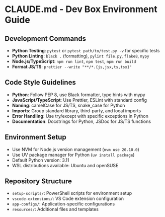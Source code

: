 # CLAUDE.md - Dev Box Environment Guide

## Development Commands
- **Python Testing**: `pytest` or `pytest path/to/test.py -v` for specific tests
- **Python Linting**: `black .` (formatting), `pylint file.py`, `flake8`, `mypy`
- **Node.js/TypeScript**: `npm run lint`, `npm test`, `npm run build`
- **Format JS/TS**: `prettier --write "**/*.{js,jsx,ts,tsx}"`

## Code Style Guidelines
- **Python**: Follow PEP 8, use Black formatter, type hints with mypy
- **JavaScript/TypeScript**: Use Prettier, ESLint with standard config
- **Naming**: camelCase for JS/TS, snake_case for Python
- **Imports**: Group standard library, third-party, and local imports
- **Error Handling**: Use try/except with specific exceptions in Python
- **Documentation**: Docstrings for Python, JSDoc for JS/TS functions

## Environment Setup
- Use NVM for Node.js version management (`nvm use 20.10.0`)
- Use UV package manager for Python (`uv install package`)
- Default Python version: 3.11
- WSL distributions available: Ubuntu and openSUSE

## Repository Structure
- `setup-scripts/`: PowerShell scripts for environment setup
- `vscode-extensions/`: VS Code extension configuration
- `app-configs/`: Application-specific configurations
- `resources/`: Additional files and templates